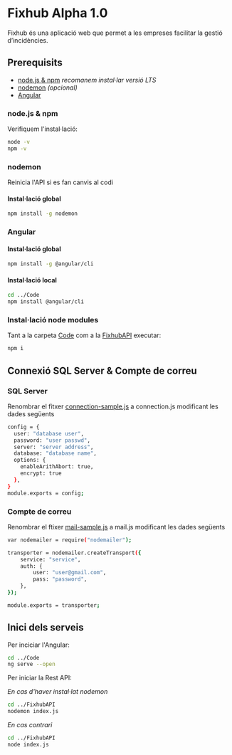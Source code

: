 # Fixhub Alpha 1.0
Fixhub és una aplicació web que permet a les empreses facilitar la gestió d’incidències.
## Prerequisits
   * [node.js & npm](https://nodejs.org/en/download/) *recomanem instal·lar versió LTS*
   * [nodemon](https://nodemon.io/) *(opcional)*
   * [Angular](https://angular.io/guide/setup-local)
### node.js & npm
Verifiquem l'instal·lació:
```bash
node -v
npm -v
```
### nodemon
Reinicia l'API si es fan canvis al codi
#### Instal·lació global
```bash
npm install -g nodemon
```
### Angular
#### Instal·lació global
```bash
npm install -g @angular/cli
```
#### Instal·lació local
```bash
cd ../Code
npm install @angular/cli
```
### Instal·lació node modules
Tant a la carpeta [Code](/Code) com a la [FixhubAPI](/FixhubAPI) executar:
```bash
npm i
```
## Connexió SQL Server & Compte de correu
### SQL Server
Renombrar el fitxer [connection-sample.js](/FixhubAPI/src/connection-sample.js) a connection.js modificant les dades següents
```bash
config = {
  user: "database user",
  password: "user passwd",
  server: "server address",
  database: "database name",
  options: {
    enableArithAbort: true,
    encrypt: true 
  },
}
module.exports = config;
```
### Compte de correu
Renombrar el ftixer [mail-sample.js](/FixhubAPI/src/mail-sample.js) a mail.js modificant les dades següents
```bash
var nodemailer = require("nodemailer");

transporter = nodemailer.createTransport({
    service: "service",
    auth: {
        user: "user@gmail.com",
        pass: "password",
    },
});

module.exports = transporter;
```
## Inici dels serveis
Per inciciar l'Angular:
```bash
cd ../Code
ng serve --open
```
Per iniciar la Rest API:

*En cas d'haver instal·lat nodemon*
```bash
cd ../FixhubAPI
nodemon index.js
```
*En cas contrari*
```bash
cd ../FixhubAPI
node index.js
```
